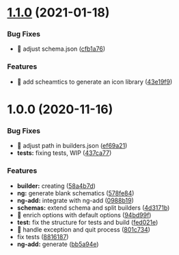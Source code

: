 # [1.1.0](https://github.com/angular-extensions/svg-icons-builder/compare/v1.0.0...v1.1.0) (2021-01-18)


### Bug Fixes

* 🐛 adjust schema.json ([cfb1a76](https://github.com/angular-extensions/svg-icons-builder/commit/cfb1a76dce128af4645a77e34522061a1b5d969c))


### Features

* 🎸 add scheamtics to generate an icon library ([43e19f9](https://github.com/angular-extensions/svg-icons-builder/commit/43e19f927ec6263e8eee9cda4e77e778d3feeff7))

# 1.0.0 (2020-11-16)

### Bug Fixes

- 🐛 adjust path in builders.json ([ef69a21](https://github.com/angular-extensions/svg-icons-builder/commit/ef69a212830b1722ef4cf7487e5a0f9f1f560a28))
- **tests:** fixing tests, WIP ([437ca77](https://github.com/angular-extensions/svg-icons-builder/commit/437ca773c1968b1be940e1f62dec64d74b49a4b7))

### Features

- **builder:** creating ([58a4b7d](https://github.com/angular-extensions/svg-icons-builder/commit/58a4b7d0fd7d4de007cda64903e491ad0a8e146f))
- **ng:** generate blank schematics ([578fe84](https://github.com/angular-extensions/svg-icons-builder/commit/578fe8461bf0ee4fc349ec54bf592afc1b9bbe73))
- **ng-add:** integrate with ng-add ([0988b19](https://github.com/angular-extensions/svg-icons-builder/commit/0988b1964a6c5ccac9ee460817dcad8cd060a93d))
- **schemas:** extend schema and split builders ([4d3171b](https://github.com/angular-extensions/svg-icons-builder/commit/4d3171b7f7f96c74b538eb2eb5651eec356f7045))
- 🎸 enrich options with default options ([94bd99f](https://github.com/angular-extensions/svg-icons-builder/commit/94bd99f865318c8d2390d8ff265fb4cd8ef512b9))
- **test:** fix the structure for tests and build ([fed021e](https://github.com/angular-extensions/svg-icons-builder/commit/fed021e6066d7f3c83e557142e4e67bb3fbc1553))
- 🎸 handle exception and quit process ([801c734](https://github.com/angular-extensions/svg-icons-builder/commit/801c734575b079c24b18535d3d20b8f18828af6f))
- fix tests ([8816187](https://github.com/angular-extensions/svg-icons-builder/commit/8816187eb3b51bbe72e3c1daf7304ea3ba783989))
- **ng-add:** generate ([bb5a94e](https://github.com/angular-extensions/svg-icons-builder/commit/bb5a94ea9ff237768f15436fd70c557356a0cf82))
